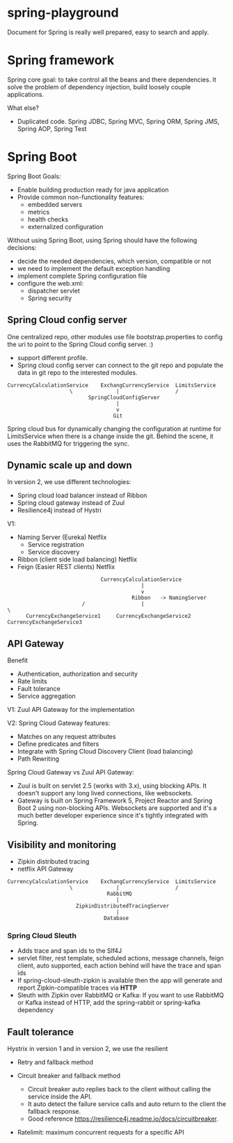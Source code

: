 # spring-playground
Document for Spring is really well prepared, easy to search and apply.

# Spring framework
Spring core goal: to take control all the beans and there dependencies. It solve the problem of dependency injection, build loosely couple applications.

What else?

- Duplicated code. Spring JDBC, Spring MVC, Spring ORM, Spring JMS, Spring AOP, Spring Test


# Spring Boot

Spring Boot Goals:

- Enable building production ready for java application
- Provide common non-functionality features:
	- embedded servers
	- metrics
	- health checks 
	- externalized configuration

Without using Spring Boot, using Spring should have the following decisions:

- decide the needed dependencies, which version, compatible or not
- we need to implement the default exception handling
- implement complete Spring configuration file
- configure the web.xml:
	- dispatcher servlet
	- Spring security

## Spring Cloud config server

One centralized repo, other modules use file bootstrap.properties to config the uri to point to the Spring Cloud config server. :)

- support different profile.
- Spring cloud config server can connect to the git repo and populate the data in git repo to the interested modules.

```
CurrencyCalculationService    ExchangCurrencyService  LimitsService
                    \              |                  /
                          SpringCloudConfigServer
                                   |
                                   v
                                  Git
```

Spring cloud bus for dynamically changing the configuration at runtime for LimitsService when there is a change inside the git. Behind the scene, it uses the RabbitMQ for triggering the sync.

## Dynamic scale up and down

In version 2, we use different technologies:
- Spring cloud load balancer instead of Ribbon
- Spring cloud gateway instead of Zuul
- Resilience4j instead of Hystri

V1:
- Naming Server (Eureka) Netflix
	- Service registration
	- Service discovery
- Ribbon (client side load balancing) Netflix
- Feign (Easier REST clients) Netflix 

```
                              CurrencyCalculationService
                                           |
                                           v
                                        Ribbon   -> NamingServer
                        /                  |                              \            
      CurrencyExchangeService1     CurrencyExchangeService2      CurrencyExchangeService3
```

## API Gateway
Benefit
- Authentication, authorization and security
- Rate limits
- Fault tolerance
- Service aggregation

V1: Zuul API Gateway for the implementation

V2: Spring Cloud Gateway features:
- Matches on any request attributes
- Define predicates and filters
- Integrate with Spring Cloud Discovery Client (load balancing)
- Path Rewriting

Spring Cloud Gateway vs Zuul API Gateway:
- Zuul is built on servlet 2.5 (works with 3.x), using blocking APIs. It doesn't support any long lived connections, like websockets.
- Gateway is built on Spring Framework 5, Project Reactor and Spring Boot 2 using non-blocking APIs. Websockets are supported and it's a much better developer experience since it's tightly integrated with Spring.


## Visibility and monitoring

- Zipkin distributed tracing
- netflix API Gateway

```
CurrencyCalculationService    ExchangCurrencyService  LimitsService
                    \              |                  /
                                RabbitMQ
                                   |
                      ZipkinDistributedTracingServer
                                   |
                               Database
```

### Spring Cloud Sleuth
- Adds trace and span ids to the Slf4J
- servlet filter, rest template, scheduled actions, message channels, feign client, auto supported, each action behind will have the trace and span ids
- If spring-cloud-sleuth-zipkin is available then the app will generate and report Zipkin-compatible traces via <b>HTTP</b>
- Sleuth with Zipkin over RabbitMQ or Kafka: If you want to use RabbitMQ or Kafka instead of HTTP, add the spring-rabbit or spring-kafka dependency

## Fault tolerance
Hystrix in version 1 and in version 2, we use the resilient

- Retry and fallback method
- Circuit breaker and fallback method

	- Circuit breaker auto replies back to the client without calling the service inside the API.
	- It auto detect the failure service calls and auto return to the client the fallback response.
	- Good reference https://resilience4j.readme.io/docs/circuitbreaker.

- Ratelimit: maximum concurrent requests for a specific API
